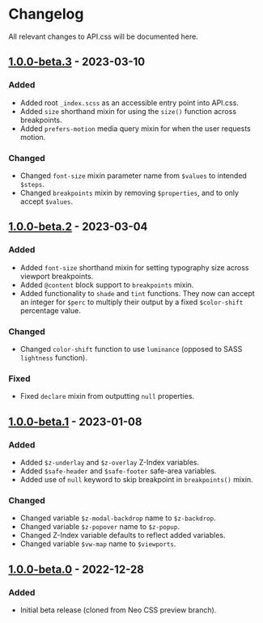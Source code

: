# Changelog

All relevant changes to API.css will be documented here.

## [1.0.0-beta.3] - 2023-03-10

### Added

- Added root `_index.scss` as an accessible entry point into API.css.
- Added `size` shorthand mixin for using the `size()` function across breakpoints.
- Added `prefers-motion` media query mixin for when the user requests motion.

### Changed

- Changed `font-size` mixin parameter name from `$values` to intended `$steps`.
- Changed `breakpoints` mixin by removing `$properties`, and to only accept `$values`.

## [1.0.0-beta.2] - 2023-03-04

### Added

- Added `font-size` shorthand mixin for setting typography size across viewport breakpoints.
- Added `@content` block support to `breakpoints` mixin.
- Added functionality to `shade` and `tint` functions. They now can accept an integer for `$perc` to multiply their output by a fixed `$color-shift` percentage value.

### Changed

- Changed `color-shift` function to use `luminance` (opposed to SASS `lightness` function).

### Fixed

- Fixed `declare` mixin from outputting `null` properties.

## [1.0.0-beta.1] - 2023-01-08

### Added

- Added `$z-underlay` and `$z-overlay` Z-Index variables.
- Added `$safe-header` and `$safe-footer` safe-area variables.
- Added use of `null` keyword to skip breakpoint in `breakpoints()` mixin.

### Changed

- Changed variable `$z-modal-backdrop` name to `$z-backdrop`.
- Changed variable `$z-popover` name to `$z-popup`.
- Changed Z-Index variable defaults to reflect added variables.
- Changed variable `$vw-map` name to `$viewports`.

## [1.0.0-beta.0] - 2022-12-28

### Added

- Initial beta release (cloned from Neo CSS preview branch).

[1.0.0-beta.3]: https://github.com/JoshuaSand0val/API.css/releases/tag/v1.0.0-beta.3
[1.0.0-beta.2]: https://github.com/JoshuaSand0val/API.css/releases/tag/v1.0.0-beta.2
[1.0.0-beta.1]: https://github.com/JoshuaSand0val/API.css/releases/tag/v1.0.0-beta.1
[1.0.0-beta.0]: https://github.com/JoshuaSand0val/API.css/releases/tag/v1.0.0-beta.0